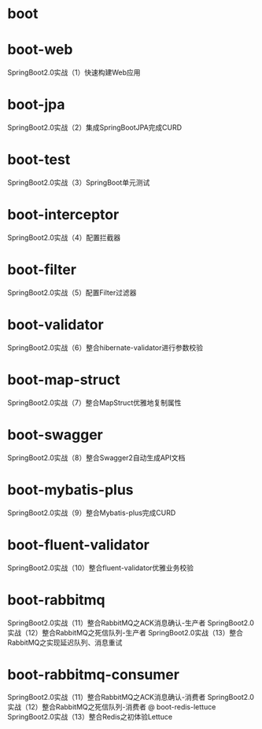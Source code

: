 # boot
# boot-web
SpringBoot2.0实战（1）快速构建Web应用
# boot-jpa
SpringBoot2.0实战（2）集成SpringBootJPA完成CURD
# boot-test
SpringBoot2.0实战（3）SpringBoot单元测试
# boot-interceptor
SpringBoot2.0实战（4）配置拦截器
# boot-filter
SpringBoot2.0实战（5）配置Filter过滤器
# boot-validator
SpringBoot2.0实战（6）整合hibernate-validator进行参数校验
# boot-map-struct
SpringBoot2.0实战（7）整合MapStruct优雅地复制属性
# boot-swagger
SpringBoot2.0实战（8）整合Swagger2自动生成API文档
# boot-mybatis-plus
SpringBoot2.0实战（9）整合Mybatis-plus完成CURD
# boot-fluent-validator
SpringBoot2.0实战（10）整合fluent-validator优雅业务校验
# boot-rabbitmq
SpringBoot2.0实战（11）整合RabbitMQ之ACK消息确认-生产者
SpringBoot2.0实战（12）整合RabbitMQ之死信队列-生产者
SpringBoot2.0实战（13）整合RabbitMQ之实现延迟队列、消息重试
# boot-rabbitmq-consumer
SpringBoot2.0实战（11）整合RabbitMQ之ACK消息确认-消费者
SpringBoot2.0实战（12）整合RabbitMQ之死信队列-消费者
@ boot-redis-lettuce
SpringBoot2.0实战（13）整合Redis之初体验Lettuce